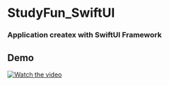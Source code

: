 # StudyFun_SwiftUI
### Application createx with SwiftUI Framework

## Demo
[![Watch the video](https://i.stack.imgur.com/Vp2cE.png)](https://drive.google.com/file/d/1p1VUqPwWGDhXlKCPuuuebauUESSFfG21/view?usp=drive_link)
